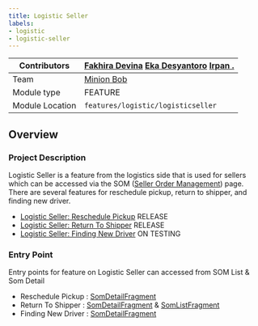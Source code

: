 ```yaml
---
title: Logistic Seller
labels:
- logistic
- logistic-seller
---
```



| Contributors | [Fakhira Devina](https://tokopedia.atlassian.net/wiki/people/61077e53b704b40068e80a8e?ref=confluence) [Eka Desyantoro](https://tokopedia.atlassian.net/wiki/people/6283196bd9ddcc006e9c7a85?ref=confluence) [Irpan .](https://tokopedia.atlassian.net/wiki/people/6253578a3bf0f0007015669c?ref=confluence) |
| --- | --- |
| Team | [Minion Bob](https://tokopedia.atlassian.net/people/team/2373d8a6-1afc-4f2a-aa7a-63855c273051) |
| Module type | ​<!--start status:YELLOW-->FEATURE<!--end status--> |
| Module Location | `features/logistic/logisticseller` |

<!--toc-->

## Overview

### Project Description

Logistic Seller is a feature from the logistics side that is used for sellers which can be accessed via the SOM ([Seller Order Management](https://tokopedia.atlassian.net/wiki/spaces/PA/pages/1225515219/SOM+Revamp+2020)) page. There are several features for reschedule pickup, return to shipper, and finding new driver.

- [Logistic Seller: Reschedule Pickup](https://tokopedia.atlassian.net/wiki/spaces/PA/pages/2109178143/Logistic+Seller%3A+Reschedule+Pickup) <!--start status:GREEN-->RELEASE<!--end status-->
- [Logistic Seller: Return To Shipper](https://tokopedia.atlassian.net/wiki/spaces/PA/pages/2107638120/Logistic+Seller%3A+Return+To+Shipper) <!--start status:GREEN-->RELEASE<!--end status-->
- [Logistic Seller: Finding New Driver](https://tokopedia.atlassian.net/wiki/spaces/PA/pages/2110980180/Logistic+Seller%3A+Finding+New+Driver) <!--start status:YELLOW-->ON TESTING<!--end status-->

### Entry Point

Entry points for feature on Logistic Seller can accessed from SOM List & Som Detail

- Reschedule Pickup : [SomDetailFragment](https://github.com/tokopedia/android-tokopedia-core/blob/4926bee04db7b922185fecd932607b6a0794c46b/features/transaction/sellerorder/src/main/java/com/tokopedia/sellerorder/detail/presentation/fragment/SomDetailFragment.kt#L833)
- Return To Shipper : [SomDetailFragment](https://github.com/tokopedia/android-tokopedia-core/blob/4926bee04db7b922185fecd932607b6a0794c46b/features/transaction/sellerorder/src/main/java/com/tokopedia/sellerorder/detail/presentation/fragment/SomDetailFragment.kt#L837) & [SomListFragment](https://github.com/tokopedia/android-tokopedia-core/blob/4926bee04db7b922185fecd932607b6a0794c46b/features/transaction/sellerorder/src/main/java/com/tokopedia/sellerorder/list/presentation/fragments/SomListFragment.kt#L725)
- Finding New Driver : [SomDetailFragment](https://github.com/tokopedia/android-tokopedia-core/blob/7abe417b672afc863f8fea1cd23edc2c555d868c/features/transaction/sellerorder/src/main/java/com/tokopedia/sellerorder/detail/presentation/fragment/SomDetailFragment.kt#L825)